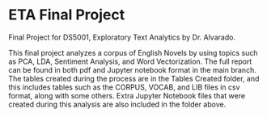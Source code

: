 # ETA Final Project
Final Project for DS5001, Exploratory Text Analytics by Dr. Alvarado. 

This final project analyzes a corpus of English Novels by using topics such as PCA, LDA, Sentiment Analysis, and Word Vectorization. The full report can be found in both pdf and Jupyter notebook format in the main branch. The tables created during the process are in the Tables Created folder, and this includes tables such as the CORPUS, VOCAB, and LIB files in csv format, along with some others. Extra Jupyter Notebook files that were created during this analysis are also included in the folder above. 
